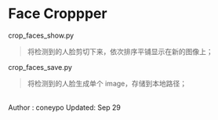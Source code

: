 # Face Croppper
crop_faces_show.py
>将检测到的人脸剪切下来，依次排序平铺显示在新的图像上；

crop_faces_save.py
>将检测到的人脸生成单个 image，存储到本地路径；

<br>
Author : coneypo
Updated: Sep 29
